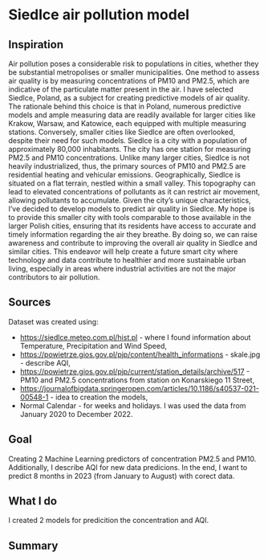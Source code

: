 # Siedlce air pollution model

## Inspiration 
Air pollution poses a considerable risk to populations in cities, whether they be substantial metropolises or smaller municipalities. 
One method to assess air quality is by measuring concentrations of PM10 and PM2.5, which are indicative of the particulate matter present in the air.
I have selected Siedlce, Poland, as a subject for creating predictive models of air quality. 
The rationale behind this choice is that in Poland, numerous predictive models and ample measuring data are readily available for larger cities like Krakow, Warsaw, and Katowice,
each equipped with multiple measuring stations. Conversely, smaller cities like Siedlce are often overlooked, despite their need for such models.
Siedlce is a city with a population of approximately 80,000 inhabitants. 
The city has one station for measuring PM2.5 and PM10 concentrations. 
Unlike many larger cities, Siedlce is not heavily industrialized, thus, the primary sources of PM10 and PM2.5 are residential heating and vehicular emissions.
Geographically, Siedlce is situated on a flat terrain, nestled within a small valley. 
This topography can lead to elevated concentrations of pollutants as it can restrict air movement, allowing pollutants to accumulate.
Given the city’s unique characteristics, I’ve decided to develop models to predict air quality in Siedlce. 
My hope is to provide this smaller city with tools comparable to those available in the larger Polish cities, ensuring that its residents have access to accurate and timely information regarding the air they breathe. 
By doing so, we can raise awareness and contribute to improving the overall air quality in Siedlce and similar cities.
This endeavor will help create a future smart city where technology and data contribute to healthier and more sustainable urban living, especially in areas where industrial activities are not the major contributors to air pollution.

## Sources
Dataset was created using: 
* https://siedlce.meteo.com.pl/hist.pl - where I found information about Temperature, Precipitation and Wind Speed,
* https://powietrze.gios.gov.pl/pjp/content/health_informations - skale.jpg - describe AQI,
* https://powietrze.gios.gov.pl/pjp/current/station_details/archive/517 - PM10 and PM2.5 concentrations from station on Konarskiego 11 Street,
* https://journalofbigdata.springeropen.com/articles/10.1186/s40537-021-00548-1 - idea to creation the models,
* Normal Calendar - for weeks and holidays.
I was used the data from January 2020 to December 2022.

## Goal
Creating 2 Machine Learning predictors of concentration PM2.5 and PM10. 
Additionally, I describe AQI for new data predicions.
In the end, I want to predict 8 months in 2023 (from January to August) with corect data.

## What I do
I created 2 models for predicition the concentration and AQI. 

## Summary

